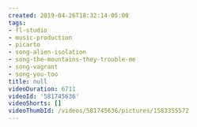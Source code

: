 ```yaml
---
created: 2019-04-26T18:32:14-05:00
tags:
- fl-studio
- music-production
- picarto
- song-alien-isolation
- song-the-mountains-they-trouble-me
- song-vagrant
- song-you-too
title: null
videoDuration: 6711
videoId: '581745636'
videoShorts: []
videoThumbId: /videos/581745636/pictures/1583355572
---
```


